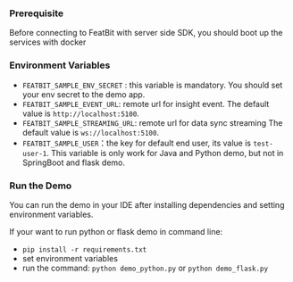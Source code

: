 ### Prerequisite

Before connecting to FeatBit with server side SDK, you should boot up the services with docker 

### Environment Variables

* `FEATBIT_SAMPLE_ENV_SECRET` : this variable is mandatory. You should set your env secret to the demo app.
* `FEATBIT_SAMPLE_EVENT_URL`: remote url for insight event. The default value is `http://localhost:5100`.
* `FEATBIT_SAMPLE_STREAMING_URL`: remote url for data sync streaming The default value is `ws://localhost:5100`.
* `FEATBIT_SAMPLE_USER`：the key for default end user, its value is `test-user-1`. This variable is only work for Java and Python demo,
but not in SpringBoot and flask demo.

### Run the Demo
You can run the demo in your IDE after installing dependencies and setting environment variables.

If your want to run python or flask demo in command line:
* `pip install -r requirements.txt`
* set environment variables
* run the command: `python demo_python.py` or `python demo_flask.py`